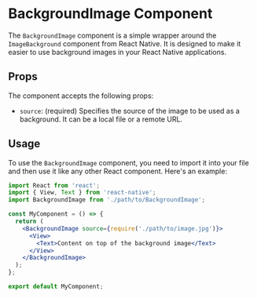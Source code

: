 # BackgroundImage Component

The `BackgroundImage` component is a simple wrapper around the `ImageBackground` component from React Native. It is designed to make it easier to use background images in your React Native applications.

## Props

The component accepts the following props:

- `source`: (required) Specifies the source of the image to be used as a background. It can be a local file or a remote URL.

## Usage

To use the `BackgroundImage` component, you need to import it into your file and then use it like any other React component. Here's an example:

```jsx
import React from 'react';
import { View, Text } from 'react-native';
import BackgroundImage from './path/to/BackgroundImage';

const MyComponent = () => {
  return (
    <BackgroundImage source={require('./path/to/image.jpg')}>
      <View>
        <Text>Content on top of the background image</Text>
      </View>
    </BackgroundImage>
  );
};

export default MyComponent;